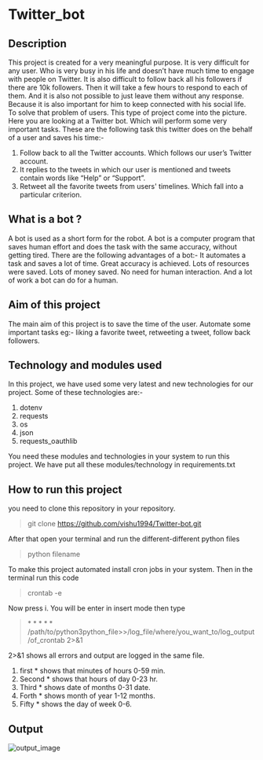 # Twitter_bot

## Description
This project is created for a very meaningful purpose. It is very difficult for any user. Who is very busy in his life and doesn’t have much time to engage with people on Twitter. It is also difficult to follow back all his followers if there are 10k followers. Then it will take a few hours to respond to each of them. And it is also not possible to just leave them without any response. Because it is also important for him to keep connected with his social life. To solve that problem of users. This type of project come into the picture. Here you are looking at a Twitter bot. Which will perform some very important tasks. These are the following task this twitter does on the behalf of a user and saves his time:-
1. Follow back to all the Twitter accounts. Which follows our user’s Twitter account. 
1.  It replies to the tweets in which our user is mentioned and tweets contain words like “Help” or “Support”.
1. Retweet all the favorite tweets from users' timelines. Which fall into a particular criterion.
## What is a bot ? 
A bot is used as a short form for the robot. A bot is a computer program that saves human effort and does the task with the same accuracy, without getting tired. There are the following advantages of a bot:- It automates a task and saves a lot of time. Great accuracy is achieved. Lots of resources were saved. Lots of money saved. No need for human interaction. And a lot of work a bot can do for a human. 

## Aim of this project
The main aim of this project is to save the time of the user. Automate some important tasks eg:- liking a favorite tweet, retweeting a tweet, follow back followers.

## Technology and modules used
In this project, we have used some very latest and new technologies for our project. Some of these technologies are:-
1. dotenv
1. requests
1. os
1. json
1. requests_oauthlib

You need these modules and technologies in your system to run this project. We have put all these modules/technology in requirements.txt

## How to run this project
you need to clone this repository in your repository.
> git clone https://github.com/vishu1994/Twitter-bot.git  

After that open your terminal and run the different-different python files
> python filename 

To make this project automated install cron jobs in your system. Then in the terminal run this code
> crontab -e  

Now press i. You will be enter in insert mode then type

> \* \* \* \* \* /path/to/python3python_file>>/log_file/where/you_want_to/log_output/of_crontab 2>&1

2>&1 shows all errors and output are logged in the same file.
1. first * shows that minutes of hours 0-59 min.
1. Second * shows that hours of day 0-23 hr.
1. Third * shows date of months 0-31 date.
1. Forth * shows month of year 1-12 months.
1. Fifty * shows the day of week 0-6.

## Output

![output_image](https://ibb.co/0CW38RF)
